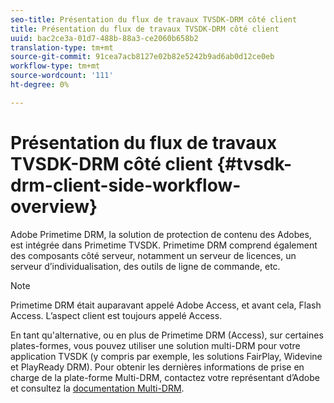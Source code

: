 ```yaml
---
seo-title: Présentation du flux de travaux TVSDK-DRM côté client
title: Présentation du flux de travaux TVSDK-DRM côté client
uuid: bac2ce3a-01d7-488b-88a3-ce2060b658b2
translation-type: tm+mt
source-git-commit: 91cea7acb8127e02b82e5242b9ad6ab0d12ce0eb
workflow-type: tm+mt
source-wordcount: '111'
ht-degree: 0%

---
```



# Présentation du flux de travaux TVSDK-DRM côté client {#tvsdk-drm-client-side-workflow-overview}

Adobe Primetime DRM, la solution de protection de contenu des Adobes, est intégrée dans Primetime TVSDK. Primetime DRM comprend également des composants côté serveur, notamment un serveur de licences, un serveur d’individualisation, des outils de ligne de commande, etc.

>[!NOTE]
>
>Primetime DRM était auparavant appelé Adobe Access, et avant cela, Flash Access. L’aspect client est toujours appelé Access.

En tant qu&#39;alternative, ou en plus de Primetime DRM (Access), sur certaines plates-formes, vous pouvez utiliser une solution multi-DRM pour votre application TVSDK (y compris par exemple, les solutions FairPlay, Widevine et PlayReady DRM). Pour obtenir les dernières informations de prise en charge de la plate-forme Multi-DRM, contactez votre représentant d’Adobe et consultez la [documentation Multi-DRM](../multi-drm-workflows/title-page/overview.md).
